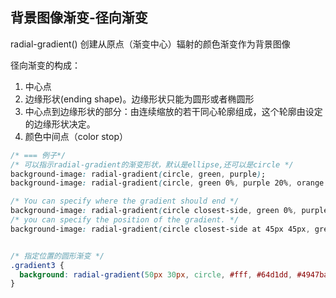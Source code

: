
## 背景图像渐变-径向渐变
radial-gradient() 创建从原点（渐变中心）辐射的颜色渐变作为背景图像

径向渐变的构成：
1. 中心点
2. 边缘形状(ending shape)。边缘形状只能为圆形或者椭圆形
3. 中心点到边缘形状的部分：由连续缩放的若干同心轮廓组成，这个轮廓由设定的边缘形状决定。
4. 颜色中间点（color stop）


```css
/* === 例子*/
/* 可以指示radial-gradient的渐变形状，默认是ellipse,还可以是circle */
background-image: radial-gradient(circle, green, purple);
background-image: radial-gradient(circle, green 0%, purple 20%, orange 100%);

/* You can specify where the gradient should end */
background-image: radial-gradient(circle closest-side, green 0%, purple 20%, orange 100%);
/* you can specify the position of the gradient. */
background-image: radial-gradient(circle closest-side at 45px 45px, green 0%, purple 20%, orange 100%);


/* 指定位置的圆形渐变 */
.gradient3 {
  background: radial-gradient(50px 30px, circle, #fff, #64d1dd, #4947ba);
} 
```